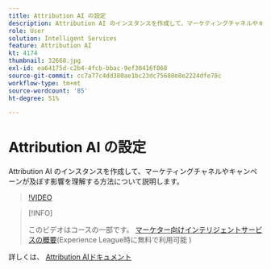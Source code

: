 ```yaml
---
title: Attribution AI の設定
description: Attribution AI のインスタンスを作成して、マーケティングチャネルやキャンペーンが及ぼす影響を理解する方法について説明します。
role: User
solution: Intelligent Services
feature: Attribution AI
kt: 4174
thumbnail: 32668.jpg
exl-id: ea64175d-c2b4-4fcb-bbac-9ef30416f868
source-git-commit: cc7a77c4dd380ae1bc23dc75608e8e2224dfe78c
workflow-type: tm+mt
source-wordcount: '85'
ht-degree: 51%

---
```


# Attribution AI の設定

Attribution AI のインスタンスを作成して、マーケティングチャネルやキャンペーンが及ぼす影響を理解する方法について説明します。

>[!VIDEO](https://video.tv.adobe.com/v/32668?quality=12&learn=on)

>[!INFO]
>
> このビデオはコースの一部です。 [マーケター向けインテリジェントサービスの概要](https://experienceleague.adobe.com/?recommended=ExperiencePlatform-U-1-2020.1.intelligentservices)(Experience League時に無料で利用可能 )

詳しくは、 [Attribution AIドキュメント](https://experienceleague.adobe.com/docs/experience-platform/intelligent-services/attribution-ai/overview.html)
